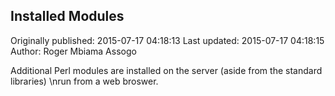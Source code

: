 ## Installed Modules 
Originally published: 2015-07-17 04:18:13 
Last updated: 2015-07-17 04:18:15 
Author: Roger Mbiama Assogo 
 
Additional Perl modules are installed on the server (aside from the standard libraries)\nrun from a web broswer.